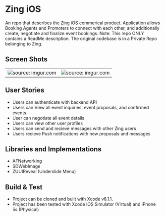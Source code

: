 # Zing iOS

An repo that describes the Zing iOS commerical product. Application allows Booking Agents and Promoters to connect with each other, and additionally create, negotiate and finalize event bookings.
 Note: This repo ONLY contains a ReadMe description. The original codebase is in a Private Repo belonging to Zing.

## Screen Shots
<table><tr><td width="50%"><img src="http://i.imgur.com/1lreKkR.png" title="source: imgur.com" /></td><td width=50%><img src="http://i.imgur.com/F8dnRT6.png" title="source: imgur.com" /></td></tr></table>

## User Stories
 - Users can authenticate with backend API
 - Users can View all event inquiries, event proposals, and confirmed events
 - User can negotiate all event details
 - Users can view other user profiles
 - Users can send and recieve messages with other Zing users
 - Users recieve Push notifications with new proposals and messages

## Libraries and Implementations
 - AFNetworking
 - SDWebImage
 - ZUUIReveal (Underslide Menu)

## Build & Test
 - Project can be cloned and built with Xcode v6.1.1.
 - Project has been tested with Xcode iOS Simulator (Virtual) and iPhone 5s (Physical)
